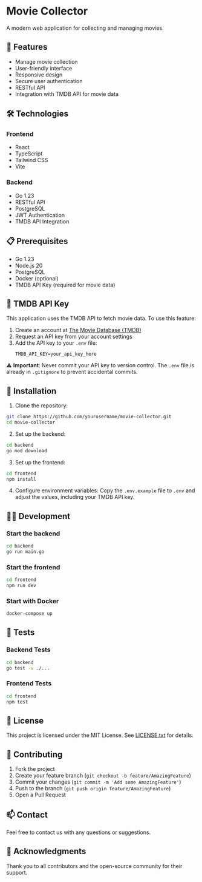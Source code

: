 # Movie Collector

A modern web application for collecting and managing movies.

## 🚀 Features

-   Manage movie collection
-   User-friendly interface
-   Responsive design
-   Secure user authentication
-   RESTful API
-   Integration with TMDB API for movie data

## 🛠️ Technologies

### Frontend

-   React
-   TypeScript
-   Tailwind CSS
-   Vite

### Backend

-   Go 1.23
-   RESTful API
-   PostgreSQL
-   JWT Authentication
-   TMDB API Integration

## 📋 Prerequisites

-   Go 1.23
-   Node.js 20
-   PostgreSQL
-   Docker (optional)
-   TMDB API Key (required for movie data)

## 🔑 TMDB API Key

This application uses the TMDB API to fetch movie data. To use this feature:

1. Create an account at [The Movie Database (TMDB)](https://www.themoviedb.org/)
2. Request an API key from your account settings
3. Add the API key to your `.env` file:
    ```
    TMDB_API_KEY=your_api_key_here
    ```

⚠️ **Important**: Never commit your API key to version control. The `.env` file is already in `.gitignore` to prevent accidental commits.

## 🚀 Installation

1. Clone the repository:

```bash
git clone https://github.com/yourusername/movie-collector.git
cd movie-collector
```

2. Set up the backend:

```bash
cd backend
go mod download
```

3. Set up the frontend:

```bash
cd frontend
npm install
```

4. Configure environment variables:
   Copy the `.env.example` file to `.env` and adjust the values, including your TMDB API key.

## 🏃‍♂️ Development

### Start the backend

```bash
cd backend
go run main.go
```

### Start the frontend

```bash
cd frontend
npm run dev
```

### Start with Docker

```bash
docker-compose up
```

## 🧪 Tests

### Backend Tests

```bash
cd backend
go test -v ./...
```

### Frontend Tests

```bash
cd frontend
npm test
```

## 📝 License

This project is licensed under the MIT License. See [LICENSE.txt](LICENSE.txt) for details.

## 🤝 Contributing

1. Fork the project
2. Create your feature branch (`git checkout -b feature/AmazingFeature`)
3. Commit your changes (`git commit -m 'Add some AmazingFeature'`)
4. Push to the branch (`git push origin feature/AmazingFeature`)
5. Open a Pull Request

## 📫 Contact

Feel free to contact us with any questions or suggestions.

## 🙏 Acknowledgments

Thank you to all contributors and the open-source community for their support.
